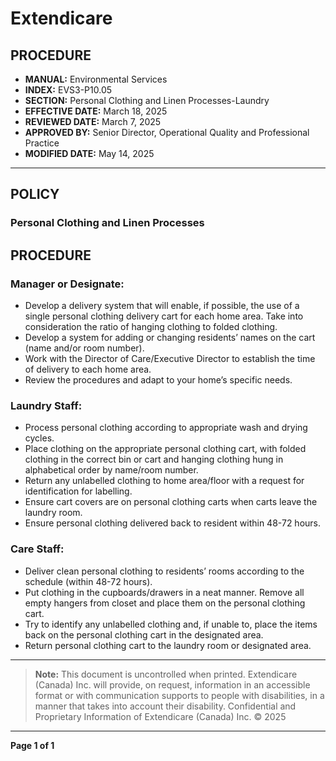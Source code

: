 # Extendicare

## PROCEDURE

- **MANUAL:** Environmental Services
- **INDEX:** EVS3-P10.05
- **SECTION:** Personal Clothing and Linen Processes-Laundry
- **EFFECTIVE DATE:** March 18, 2025
- **REVIEWED DATE:** March 7, 2025
- **APPROVED BY:** Senior Director, Operational Quality and Professional Practice
- **MODIFIED DATE:** May 14, 2025

----

## POLICY

### Personal Clothing and Linen Processes

## PROCEDURE

### Manager or Designate:
- Develop a delivery system that will enable, if possible, the use of a single personal clothing delivery cart for each home area. Take into consideration the ratio of hanging clothing to folded clothing.
- Develop a system for adding or changing residents’ names on the cart (name and/or room number).
- Work with the Director of Care/Executive Director to establish the time of delivery to each home area.
- Review the procedures and adapt to your home’s specific needs.

### Laundry Staff:
- Process personal clothing according to appropriate wash and drying cycles.
- Place clothing on the appropriate personal clothing cart, with folded clothing in the correct bin or cart and hanging clothing hung in alphabetical order by name/room number.
- Return any unlabelled clothing to home area/floor with a request for identification for labelling.
- Ensure cart covers are on personal clothing carts when carts leave the laundry room.
- Ensure personal clothing delivered back to resident within 48-72 hours.

### Care Staff:
- Deliver clean personal clothing to residents’ rooms according to the schedule (within 48-72 hours).
- Put clothing in the cupboards/drawers in a neat manner. Remove all empty hangers from closet and place them on the personal clothing cart.
- Try to identify any unlabelled clothing and, if unable to, place the items back on the personal clothing cart in the designated area.
- Return personal clothing cart to the laundry room or designated area.

----

> **Note:** This document is uncontrolled when printed. Extendicare (Canada) Inc. will provide, on request, information in an accessible format or with communication supports to people with disabilities, in a manner that takes into account their disability. Confidential and Proprietary Information of Extendicare (Canada) Inc. © 2025

----

**Page 1 of 1**